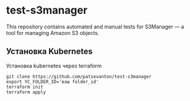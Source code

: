 # test-s3manager
This repository contains automated and manual tests for S3Manager — a tool for managing Amazon S3 objects.

## Установка Kubernetes

Установка kubernetes через terraform
```shell
git clone https://github.com/patsevanton/test-s3manager
export YC_FOLDER_ID='ваш folder_id'
terraform init
terraform apply
```
